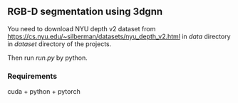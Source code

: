## RGB-D segmentation using 3dgnn
You need to download NYU depth v2 dataset from https://cs.nyu.edu/~silberman/datasets/nyu_depth_v2.html in *data* directory in *dataset* directory of the projects.

Then run *run.py* by python.

### Requirements
cuda + python + pytorch
